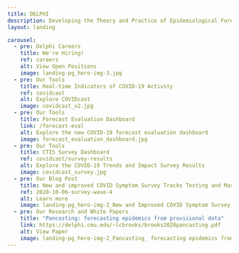 ```yaml
---
title: DELPHI
description: Developing the Theory and Practice of Epidemiological Forecasting
layout: landing

carousel:
  - pre: Delphi Careers
    title: We're Hiring!
    ref: careers
    alt: View Open Positions
    image: landing-pg_hero-img-3.jpg
  - pre: Our Tools
    title: Real-time Indicators of COVID-19 Activity
    ref: covidcast
    alt: Explore COVIDcast
    image: covidcast_v2.jpg
  - pre: Our Tools
    title: Forecast Evaluation Dashboard
    link: /forecast-eval
    alt: Explore the new COVID-19 forecast evaluation dashboard
    image: forecast_evaluation_dashboard.jpg
  - pre: Our Tools
    title: CTIS Survey Dashboard
    ref: covidcast/survey-results
    alt: Explore the COVID-19 Trends and Impact Survey Results
    image: covidcast_survey.jpg
  - pre: Our Blog Post
    title: New and improved COVID Symptom Survey Tracks Testing and Mask-Wearing
    ref: 2020-10-06-survey-wave-4
    alt: Learn more
    image: landing-pg_hero-img-2_New and Improved COVID Symptom Survey Tracks Testing and Mask-Wearing.jpg
  - pre: Our Research and White Papers
    title: "Pancasting: forecasting epidemics from provisional data"
    link: https://delphi.cmu.edu/~lcbrooks/brooks2020pancasting.pdf
    alt: View Paper
    image: landing-pg_hero-img-2_Pancasting_ forecasting epidemics from provisional data.jpg
---
```

